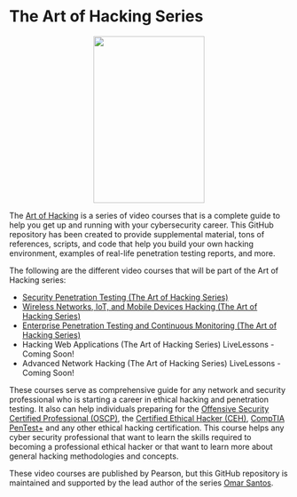 # The Art of Hacking Series

<center><img src="https://raw.githubusercontent.com/The-Art-of-Hacking/web/master/img/logo%20black.png" width="200" height="300" /> </center>

The [Art of Hacking](http://theartofhacking.org) is a series of video courses that is a complete guide to help you get up and running with your cybersecurity career. This GitHub repository has been created to provide supplemental material, tons of references, scripts, and code that help you build your own hacking environment, examples of real-life penetration testing reports, and more.

The following are the different video courses that will be part of the Art of Hacking series:

* [Security Penetration Testing (The Art of Hacking Series)](https://www.safaribooksonline.com/library/view/security-penetration-testing/9780134833989)
* [Wireless Networks, IoT, and Mobile Devices Hacking (The Art of Hacking Series)](https://www.safaribooksonline.com/library/view/wireless-networks-iot/9780134854632/)
* [Enterprise Penetration Testing and Continuous Monitoring (The Art of Hacking Series)](https://www.safaribooksonline.com/library/view/enterprise-penetration-testing/9780134854748)
* Hacking Web Applications (The Art of Hacking Series) LiveLessons - Coming Soon!
* Advanced Network Hacking (The Art of Hacking Series) LiveLessons - Coming Soon!

These courses serve as comprehensive guide for any network and security professional who is starting a career in ethical hacking and penetration testing. It also can help individuals preparing for the [Offensive Security Certified Professional (OSCP)](https://www.offensive-security.com/information-security-certifications/), the [Certified Ethical Hacker (CEH)](https://www.eccouncil.org/programs/certified-ethical-hacker-ceh/), [CompTIA PenTest+](https://certification.comptia.org/certifications/pentest) and any other ethical hacking certification. This course helps any cyber security professional that want to learn the skills required to becoming a professional ethical hacker or that want to learn more about general hacking methodologies and concepts.

These video courses are published by Pearson, but this GitHub repository is maintained and supported by the lead author of the series [Omar Santos](https://omarsantos.io/). 
